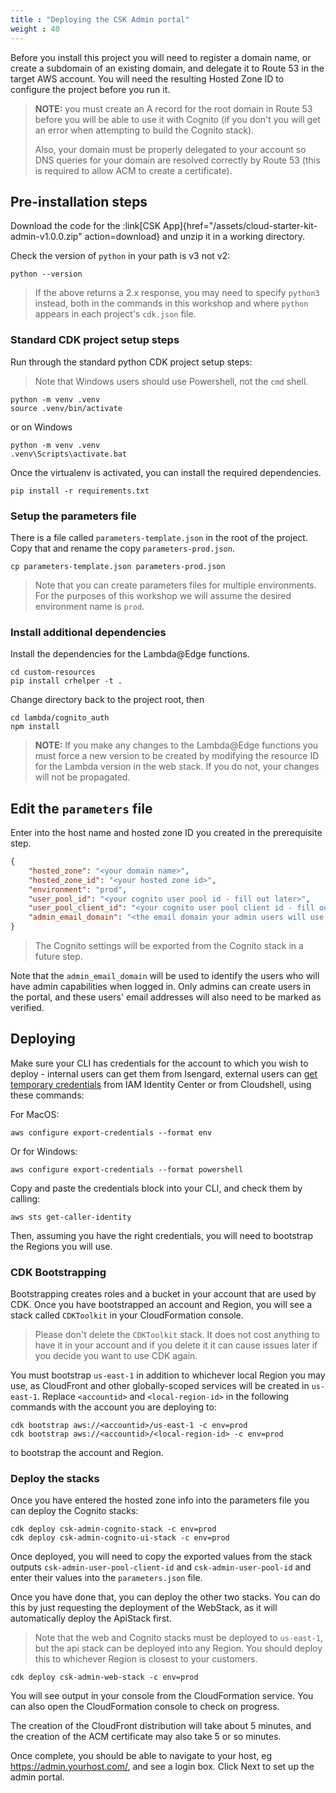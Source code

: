 ```yaml
---
title : "Deploying the CSK Admin portal"
weight : 40
---
```


Before you install this project you will need to register a domain name, or create 
a subdomain of an existing domain, and delegate it to Route 53 in the target AWS 
account. You will need the resulting Hosted Zone ID to configure the project before
you run it.

>**NOTE:** you must create an A record for the root domain in Route 53 before you will be able to use it with Cognito (if you don't you will get an error when attempting to build the Cognito stack). 
>
>Also, your domain must be properly delegated to your account so DNS queries for your domain are resolved correctly by Route 53 (this is required to allow ACM to create a certificate).

## Pre-installation steps

Download the code for the :link[CSK App]{href="/assets/cloud-starter-kit-admin-v1.0.0.zip" action=download} and unzip it in a working directory. 

Check the version of `python` in your path is v3 not v2:

```
python --version
```

>If the above returns a 2.x response, you may need to specify `python3` instead, both in the commands in this workshop and where `python` appears in each project's `cdk.json` file.

### Standard CDK project setup steps

Run through the standard python CDK project setup steps:

>Note that Windows users should use Powershell, not the `cmd` shell. 

```
python -m venv .venv
source .venv/bin/activate
```
or on Windows

```
python -m venv .venv
.venv\Scripts\activate.bat
```

Once the virtualenv is activated, you can install the required dependencies.

```
pip install -r requirements.txt
```

### Setup the parameters file

There is a file called `parameters-template.json` in the root of the project. Copy that and rename the copy `parameters-prod.json`.

```
cp parameters-template.json parameters-prod.json
```

>Note that you can create parameters files for multiple environments. For the purposes of this workshop we will assume the desired environment name is `prod`.

### Install additional dependencies 

Install the dependencies for the Lambda@Edge functions.

```
cd custom-resources
pip install crhelper -t .
```

Change directory back to the project root, then 

```
cd lambda/cognito_auth
npm install
```

>**NOTE:** If you make any changes to the Lambda@Edge functions you must force a new version to be created by modifying the resource ID for the Lambda version in the web stack. If you do not, your changes will not be propagated.


## Edit the `parameters` file

Enter into the host name and hosted zone ID you created in the prerequisite step.

```json
{
    "hosted_zone": "<your domain name>",
    "hosted_zone_id": "<your hosted zone id>",
    "environment": "prod",
    "user_pool_id": "<your cognito user pool id - fill out later>",
    "user_pool_client_id": "<your cognito user pool client id - fill out later>",
    "admin_email_domain": "<the email domain your admin users will use, without the @ symbol>"
}
```

>The Cognito settings will be exported from the Cognito stack in a future step. 

Note that the `admin_email_domain` will be used to identify the users who will have admin capabilities when logged in. Only admins can create users in the portal, and these users' email addresses will also need to be marked as verified.

## Deploying

Make sure your CLI has credentials for the account to which you wish to deploy - internal users can get them from Isengard, external users can <a target="_blank" href="https://aws.amazon.com/blogs/security/aws-single-sign-on-now-enables-command-line-interface-access-for-aws-accounts-using-corporate-credentials/">get temporary credentials</a> from IAM Identity Center or from Cloudshell, using these commands:

For MacOS:

```
aws configure export-credentials --format env
```
Or for Windows:
```
aws configure export-credentials --format powershell
```

Copy and paste the credentials block into your CLI, and check them by calling:

```
aws sts get-caller-identity
```
Then, assuming you have the right credentials, you will need to bootstrap the Regions you will use. 

### CDK Bootstrapping

Bootstrapping creates roles and a bucket in your account that are used by CDK. Once you have bootstrapped an account and Region, you will see a stack called `CDKToolkit` in your CloudFormation console. 

>Please don't delete the `CDKToolkit` stack. It does not cost anything to have it in your account and if you delete it it can cause issues later if you decide you want to use CDK again.

You must bootstrap `us-east-1` in addition to whichever local Region you may use, as CloudFront and other globally-scoped services will be created in `us-east-1`. Replace `<accountid>` and `<local-region-id>` in the following commands with the account you are deploying to:

```
cdk bootstrap aws://<accountid>/us-east-1 -c env=prod
cdk bootstrap aws://<accountid>/<local-region-id> -c env=prod
```

to bootstrap the account and Region.

### Deploy the stacks

Once you have entered the hosted zone info into the parameters file you can deploy the Cognito stacks:

```
cdk deploy csk-admin-cognito-stack -c env=prod
cdk deploy csk-admin-cognito-ui-stack -c env=prod
```

Once deployed, you will need to copy the exported values from the stack outputs `csk-admin-user-pool-client-id` and `csk-admin-user-pool-id` and enter their values into the `parameters.json` file.

Once you have done that, you can deploy the other two stacks. You can do this by just requesting the deployment of the WebStack, as it will automatically deploy the ApiStack first.

>Note that the web and Cognito stacks must be deployed to `us-east-1`, but the api stack can be deployed into any Region. You should deploy this to whichever Region is closest to your customers.

```
cdk deploy csk-admin-web-stack -c env=prod
```
You will see output in your console from the CloudFormation service. You can also open the CloudFormation console to check on progress.

The creation of the CloudFront distribution will take about 5 minutes, and the creation of the ACM certificate may also take 5 or so minutes.

Once complete, you should be able to navigate to your host, eg https://admin.yourhost.com/, and see a login box. Click Next to set up the admin portal. 

